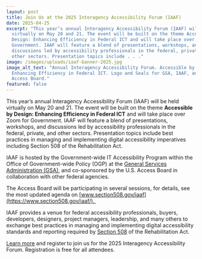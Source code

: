 ```yaml
---
layout: post
title: Join Us at the 2025 Interagency Accessibility Forum (IAAF)
date: 2025-04-25
excerpt: "This year’s annual Interagency Accessibility Forum (IAAF) will be held
  virtually on May 20 and 21. The event will be built on the theme Accessible by
  Design: Enhancing Efficiency in Federal ICT and will take place over Zoom for
  Government. IAAF will feature a blend of presentations, workshops, and
  discussions led by accessibility professionals in the federal, private, and
  other sectors. Presentation topics include . . ."
image: /images/uploads/iaaf-banner-2025.jpg
image_alt_text: "Annual Interagency Accessibility Forum. Accessible by Design:
  Enhancing Efficiency in Federal ICT. Logo and Seals for GSA, IAAF, and U.S.
  Access Board."
featured: false
---
```

This year’s annual Interagency Accessibility Forum (IAAF) will be held virtually on May 20 and 21. The event will be built on the theme **Accessible by Design: Enhancing Efficiency in Federal ICT** and will take place over Zoom for Government. IAAF will feature a blend of presentations, workshops, and discussions led by accessibility professionals in the federal, private, and other sectors. Presentation topics include best practices in managing and implementing digital accessibility imperatives including Section 508 of the Rehabilitation Act.

IAAF is hosted by the Government-wide IT Accessibility Program within the Office of Government-wide Policy (OGP) at the [General Services Administration (GSA)](https://www.gsa.gov/), and co-sponsored by the U.S. Access Board in collaboration with other federal agencies.

The Access Board will be participating in several sessions, for details, see the most updated agenda on [www.section508.gov/iaaf](https://www.section508.gov/iaaf/). 

IAAF provides a venue for federal accessibility professionals, buyers, developers, designers, project managers, leadership, and many others to exchange best practices in managing and implementing digital accessibility standards and reporting required by [Section 508](https://www.access-board.gov/about/law/ra.html#section-508-federal-electronic-and-information-technology) of the Rehabilitation Act.

[Learn more](https://www.section508.gov/iaaf/) and register to join us for the 2025 Interagency Accessibility Forum. Registration is free for all attendees.
